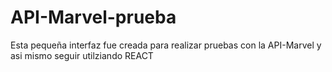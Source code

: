 # API-Marvel-prueba
Esta pequeña interfaz fue creada para realizar pruebas con la API-Marvel y asi mismo seguir utilziando REACT
